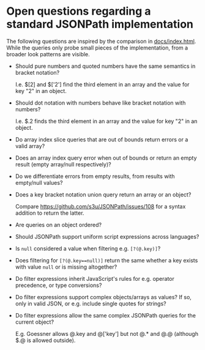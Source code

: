 # Open questions regarding a standard JSONPath implementation

The following questions are inspired by the comparison in
[docs/index.html](docs/index.html). While the queries only probe small pieces
of the implementation, from a broader look patterns are visible.

- Should pure numbers and quoted numbers have the same semantics in bracket
  notation?

  I.e. $[2] and $['2'] find the third element in an array and the value for key
  "2" in an object.

- Should dot notation with numbers behave like bracket notation with numbers?

  I.e. $.2 finds the third element in an array and the value for key "2" in an
  object.

- Do array index slice queries that are out of bounds return errors or a valid
  array?

- Does an array index query error when out of bounds or return an empty result
  (empty array/null respectively)?

- Do we differentiate errors from empty results, from results with empty/null
  values?

- Does a key bracket notation union query return an array or an object?

  Compare https://github.com/s3u/JSONPath/issues/108 for a syntax addition to return the latter.

- Are queries on an object ordered?

- Should JSONPath support uniform script expressions across languages?

- Is `null` considered a value when filtering e.g. `[?(@.key)]`?

- Does filtering for `[?(@.key==null)]` return the same whether a key exists
  with value `null` or is missing altogether?

- Do filter expressions inherit JavaScript's rules for e.g. operator precedence, or type conversions?

- Do filter expressions support complex objects/arrays as values? If so, only in valid JSON, or e.g. include single quotes for strings?

- Do filter expressions allow the same complex JSONPath queries for the current
  object?

  E.g. Goessner allows @.key and @['key'] but not @.* and @.@ (although $.@ is
  allowed outside).
